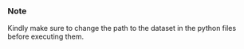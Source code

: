 ### Note

Kindly make sure to change the path to the dataset in the python files before executing them. 
